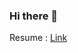 ### Hi there 👋

Resume : [Link](https://faceted-share-643.notion.site/Jimmy-457c00e41fa04ed9a85b937cea53fe53?pvs=74)
<!--
**iam-jimmy/iam-jimmy** is a ✨ _special_ ✨ repository because its `README.md` (this file) appears on your GitHub profile.

Here are some ideas to get you started:

- 🔭 I’m currently working on ...
- 🌱 I’m currently learning ...
- 👯 I’m looking to collaborate on ...
- 🤔 I’m looking for help with ...
- 💬 Ask me about ...
- 📫 How to reach me: ...
- 😄 Pronouns: ...
- ⚡ Fun fact: ...
-->
